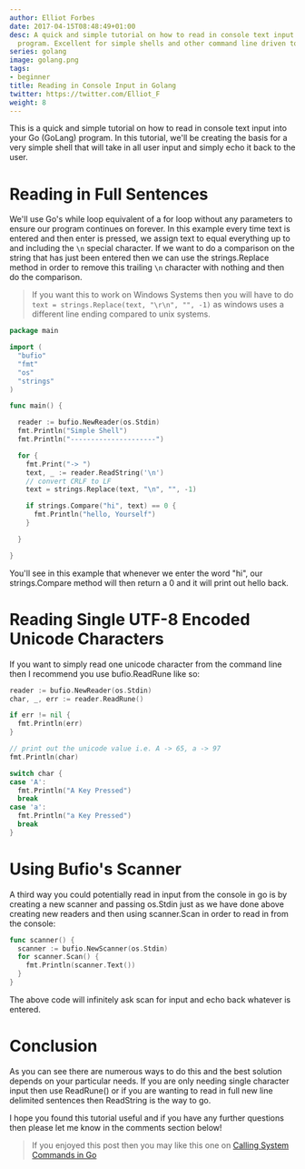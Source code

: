 ```yaml
---
author: Elliot Forbes
date: 2017-04-15T08:48:49+01:00
desc: A quick and simple tutorial on how to read in console text input into your GoLang
  program. Excellent for simple shells and other command line driven tools.
series: golang
image: golang.png
tags:
- beginner
title: Reading in Console Input in Golang
twitter: https://twitter.com/Elliot_F
weight: 8
---
```


This is a quick and simple tutorial on how to read in console text input into your Go (GoLang) program. In this tutorial, we'll be creating the basis for a very simple shell that will take in all user input and simply echo it back to the user.

# Reading in Full Sentences

We'll use Go's while loop equivalent of a for loop without any parameters to ensure our program continues on forever. In this example every time text is entered and then enter is pressed, we assign text to equal everything up to and including the `\n` special character. If we want to do a comparison on the string that has just been entered then we can use the strings.Replace method in order to remove this trailing `\n` character with nothing and then do the comparison.

> If you want this to work on Windows Systems then you will have to do `text = strings.Replace(text, "\r\n", "", -1)` as windows uses a different line ending compared to unix systems.

```go
package main

import (
  "bufio"
  "fmt"
  "os"
  "strings"
)

func main() {

  reader := bufio.NewReader(os.Stdin)
  fmt.Println("Simple Shell")
  fmt.Println("---------------------")

  for {
    fmt.Print("-> ")
    text, _ := reader.ReadString('\n')
    // convert CRLF to LF
    text = strings.Replace(text, "\n", "", -1)

    if strings.Compare("hi", text) == 0 {
      fmt.Println("hello, Yourself")
    }

  }

}

```

You'll see in this example that whenever we enter the word "hi", our strings.Compare method will then return a 0 and it will print out hello back.

# Reading Single UTF-8 Encoded Unicode Characters

If you want to simply read one unicode character from the command line then I recommend you use bufio.ReadRune like so:

```go
reader := bufio.NewReader(os.Stdin)
char, _, err := reader.ReadRune()

if err != nil {
  fmt.Println(err)
}

// print out the unicode value i.e. A -> 65, a -> 97
fmt.Println(char)

switch char {
case 'A':
  fmt.Println("A Key Pressed")
  break
case 'a':
  fmt.Println("a Key Pressed")
  break
}
``` 

# Using Bufio's Scanner

A third way you could potentially read in input from the console in go is by creating a new scanner and passing os.Stdin just as we have done above creating new readers and then using scanner.Scan in order to read in from the console:

```go
func scanner() {
  scanner := bufio.NewScanner(os.Stdin)
  for scanner.Scan() {
    fmt.Println(scanner.Text())
  }
}
```

The above code will infinitely ask scan for input and echo back whatever is entered.

# Conclusion 

As you can see there are numerous ways to do this and the best solution depends on your particular needs. If you are only needing single character input then use ReadRune() or if you are wanting to read in full new line delimited sentences then ReadString is the way to go.

I hope you found this tutorial useful and if you have any further questions then please let me know in the comments section below!

> If you enjoyed this post then you may like this one on [Calling System Commands in Go](/golang/executing-system-commands-with-golang/)